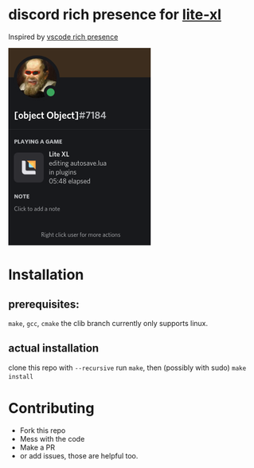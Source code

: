 # discord rich presence for [lite-xl](https://github.com/franko/lite-xl)
Inspired by [vscode rich presence](https://github.com/iCrawl/discord-vscode)

![screenshot of the plugin on discord](screenshot_1.png)
# Installation
## prerequisites:
  `make`, `gcc`, `cmake`
	the clib branch currently only supports linux.
	
## actual installation
clone this repo with `--recursive`
run `make`,
then (possibly with sudo) `make install`
  
# Contributing
  - Fork this repo
  - Mess with the code
  - Make a PR
  - or add issues, those are helpful too.
